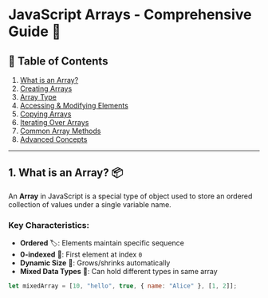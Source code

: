 # JavaScript Arrays - Comprehensive Guide 🚀

## 📜 Table of Contents
1. [What is an Array?](#1-what-is-an-array-)
2. [Creating Arrays](#2-creating-arrays-)
3. [Array Type](#3-array-type-)
4. [Accessing & Modifying Elements](#4-accessing--modifying-elements-)
5. [Copying Arrays](#5-copying-arrays-)
6. [Iterating Over Arrays](#6-iterating-over-arrays-)
7. [Common Array Methods](#7-common-array-methods-)
8. [Advanced Concepts](#8-advanced-concepts-)

---

## 1. What is an Array? 📦

An **Array** in JavaScript is a special type of object used to store an ordered collection of values under a single variable name.

### Key Characteristics:
- **Ordered** 🏷️: Elements maintain specific sequence
- **0-indexed** 🔢: First element at index `0`
- **Dynamic Size** 🎈: Grows/shrinks automatically
- **Mixed Data Types** 🍱: Can hold different types in same array

```javascript
let mixedArray = [10, "hello", true, { name: "Alice" }, [1, 2]];
